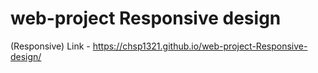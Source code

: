 # web-project Responsive design
(Responsive) Link - https://chsp1321.github.io/web-project-Responsive-design/
